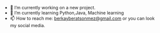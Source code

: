 - 🔭 I’m currently working on a new project.
- 🌱 I’m currently learning Python,Java, Machine learning
- 📫 How to reach me: berkayberatsonmez@gmail.com or you can look my social media.
